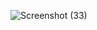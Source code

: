![Screenshot (33)](https://github.com/adarshpratap999/Bubble-game-/assets/108144183/4db37e3a-6d98-4a27-ac47-40bfcdf7bd54)
